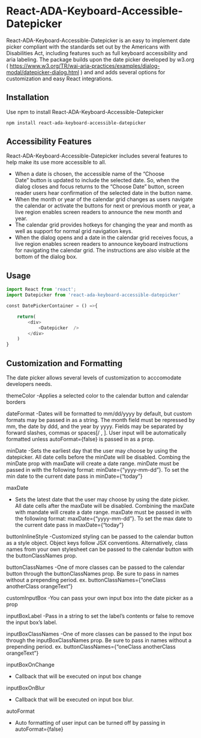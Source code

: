 # React-ADA-Keyboard-Accessible-Datepicker

React-ADA-Keyboard-Accessible-Datepicker is an easy to implement date picker compliant with the standards set out by the Americans with Disabilities Act, including features such as full keyboard accessibility and aria labeling. The package builds upon the date picker developed by w3.org ( https://www.w3.org/TR/wai-aria-practices/examples/dialog-modal/datepicker-dialog.html ) and and adds several options for customization and easy React integrations. 

## Installation
Use npm to install React-ADA-Keyboard-Accessible-Datepicker

```bash
npm install react-ada-keyboard-accessible-datepicker
```

## Accessibility Features 
React-ADA-Keyboard-Accessible-Datepicker includes several features to help make its use more accessible to all. 
* When a date is chosen, the accessible name of the “Choose Date” button is updated to include the selected date. So, when the dialog closes and focus returns to the “Choose Date” button, screen reader users hear confirmation of the selected date in the button name.
* When the month or year of the calendar grid changes as users navigate the calendar or activate the buttons for next or previous month or year, a live region enables screen readers to announce the new month and year.
* The calendar grid provides hotkeys for changing the year and month as well as support for normal grid navigation keys.
* When the dialog opens and a date in the calendar grid receives focus, a live region enables screen readers to announce keyboard instructions for navigating the calendar grid. The instructions are also visible at the bottom of the dialog box.

## Usage

```python
import React from 'react';
import Datepicker from 'react-ada-keyboard-accessible-datepicker'

const DatePickerContainer = () =>{

    return(
        <div>
            <Datepicker  />
        </div>
    )
}
```



## Customization and Formatting 
The date picker allows several levels of customization to acccomodate developers needs. 

  themeColor
  -Applies a selected color to the calendar button and calendar borders

  dateFormat 
  -Dates will be formatted to mm/dd/yyyy by default, but custom formats may be passed in as a string. The month field must be repressed by mm, the date by ddd, and the year by yyyy. Fields may be separated by forward slashes, commas or spaces[/ , ]. User input will be automatically formatted unless autoFormat={false} is passed in as a prop. 

  minDate 
  -Sets the earliest day that the user may choose by using the datepicker. All date cells before the minDate will be disabled. Combing the minDate prop with maxDate will create a date range.  minDate must be passed in with the following format: minDate={“yyyy-mm-dd”}. To set the min date to the current date pass in minDate={“today”}

  maxDate
  - Sets the latest date that the user may choose by using the date picker. All date cells after the maxDate will be disabled. Combining the maxDate with mandate will create a date range. maxDate must be passed in with the following format: maxDate={“yyyy-mm-dd”}. To set the max date to the current date pass in maxDate={“today”}

  buttonInlineStyle 
  -Customized styling can be passed to the calendar button as a style object. Object keys follow JSX conventions. Alternatively, class names from your own stylesheet can be passed to the calendar button with the buttonClassNames prop. 

  buttonClassNames
  -One of more classes can be passed to the calendar button through the buttonClassNames prop. Be sure to pass in names without a prepending period. 
  ex. buttonClassNames={“oneClass anotherClass orangeText”}

  customInputBox
  -You can pass your own input box into the date picker as a prop

  inputBoxLabel
  -Pass in a string to set the label’s contents or false to remove the input box’s label. 

  inputBoxClassNames 
  -One of more classes can be passed to the input box through the inputBoxClassNames prop. Be sure to pass in names without a prepending period. 
  ex. buttonClassNames={“oneClass anotherClass orangeText”}

  inputBoxOnChange
  - Callback that will be executed on input box change 


  inputBoxOnBlur 
  - Callback that will be executed on input box blur. 

  autoFormat
  - Auto formatting of user input can be turned off by passing in autoFormat={false}



